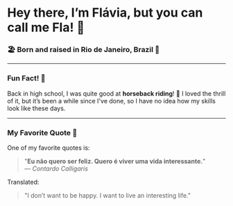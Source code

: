 # Hey there, I’m **Flávia**, but you can call me **Fla**! 👋

### 🏖 Born and raised in **Rio de Janeiro, Brazil** 🌊
---

### Fun Fact! 🐎

Back in high school, I was quite good at **horseback riding**! 🏇 I loved the thrill of it, but it’s been a while since I've done, so I have no idea how my skills look like these days. 

---

### My Favorite Quote 💭

One of my favorite quotes is:  

> "**Eu não quero ser feliz. Quero é viver uma vida interessante.**"  
> — *Contardo Calligaris*

Translated:  
> "I don’t want to be happy. I want to live an interesting life."
